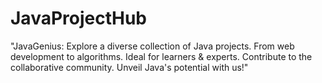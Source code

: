 # JavaProjectHub
"JavaGenius: Explore a diverse collection of Java projects. From web development to algorithms. Ideal for learners &amp; experts. Contribute to the collaborative community. Unveil Java's potential with us!"

